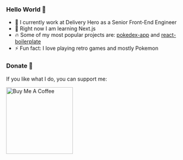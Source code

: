 ### Hello World 👋

- 🍔 I currently work at Delivery Hero as a Senior Front-End Engineer
- 🌱 Right now I am learning Next.js
- 🔥 Some of my most popular projects are: [pokedex-app](https://pokedex.click) and [react-boilerplate](https://github.com/georgeroubie/react-boilerplate)
- ⚡ Fun fact: I love playing retro games and mostly Pokemon
<!--
**georgeroubie/georgeroubie** is a ✨ _special_ ✨ repository because its `README.md` (this file) appears on your GitHub profile.

Here are some ideas to get you started:

- 🔭 I’m currently working at ...
- 🌱 I’m currently learning ...
- 👯 I’m looking to collaborate on ...
- 🤔 I’m looking for help with ...
- 💬 Ask me about ...
- 📫 How to reach me: ...
- 😄 Pronouns: ...
- ⚡ Fun fact: ...
-->

### Donate 🙏

If you like what I do, you can support me:

<a href="https://www.buymeacoffee.com/georgeroubie">
  <img src="https://cdn.buymeacoffee.com/buttons/v2/default-yellow.png" style="width: 180px; height: auto;" alt="Buy Me A Coffee">
</a>
